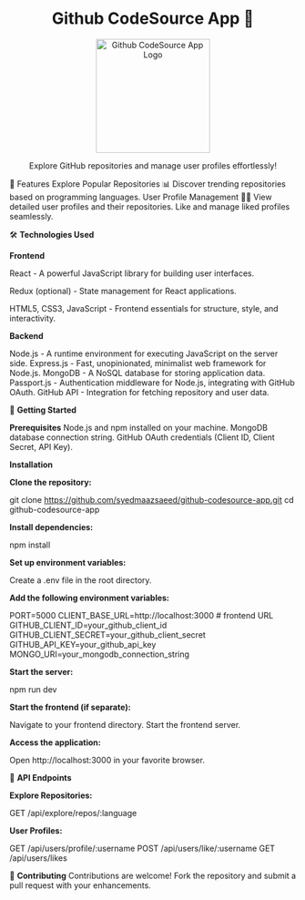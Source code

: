 <h1 align="center">Github CodeSource App 🚀</h1>
<p align="center">
  <img src="link/to/your/logo.png" alt="Github CodeSource App Logo" width="200">
</p>
<p align="center">
  Explore GitHub repositories and manage user profiles effortlessly!
</p>

🌟 Features
Explore Popular Repositories 📊
Discover trending repositories based on programming languages.
User Profile Management 🧑‍💻
View detailed user profiles and their repositories.
Like and manage liked profiles seamlessly.

🛠️ **Technologies Used**

**Frontend**

React - A powerful JavaScript library for building user interfaces.

Redux (optional) - State management for React applications.

HTML5, CSS3, JavaScript - Frontend essentials for structure, style, and interactivity.

**Backend**

Node.js - A runtime environment for executing JavaScript on the server side.
Express.js - Fast, unopinionated, minimalist web framework for Node.js.
MongoDB - A NoSQL database for storing application data.
Passport.js - Authentication middleware for Node.js, integrating with GitHub OAuth.
GitHub API - Integration for fetching repository and user data.


🚀 **Getting Started**

**Prerequisites**
Node.js and npm installed on your machine.
MongoDB database connection string.
GitHub OAuth credentials (Client ID, Client Secret, API Key).

**Installation**

**Clone the repository:**

git clone https://github.com/syedmaazsaeed/github-codesource-app.git
cd github-codesource-app

**Install dependencies:**

npm install

**Set up environment variables:**

Create a .env file in the root directory.

**Add the following environment variables:**

PORT=5000
CLIENT_BASE_URL=http://localhost:3000   # frontend URL
GITHUB_CLIENT_ID=your_github_client_id
GITHUB_CLIENT_SECRET=your_github_client_secret
GITHUB_API_KEY=your_github_api_key
MONGO_URI=your_mongodb_connection_string


**Start the server:**

npm run dev

**Start the frontend (if separate):**

Navigate to your frontend directory.
Start the frontend server.

**Access the application:**

Open http://localhost:3000 in your favorite browser.

📡 **API Endpoints**

**Explore Repositories:**

GET /api/explore/repos/:language

**User Profiles:**

GET /api/users/profile/:username
POST /api/users/like/:username
GET /api/users/likes

🤝 **Contributing**
Contributions are welcome! Fork the repository and submit a pull request with your enhancements.



